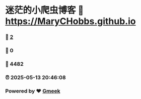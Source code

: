 # 迷茫的小爬虫博客 :link: https://MaryCHobbs.github.io 
### :page_facing_up: [2](https://MaryCHobbs.github.io/tag.html) 
### :speech_balloon: 0 
### :hibiscus: 4482 
### :alarm_clock: 2025-05-13 20:46:08 
### Powered by :heart: [Gmeek](https://github.com/Meekdai/Gmeek)
